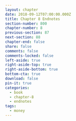 ```yaml
---
layout: chapter
date: 2018-09-12T07:00:00.000Z
title: Chapter 8 Endnotes
section-number: 800
chapter-number: 8
previous-section: 87
next-section: 88
chapter-end: false
share: false
comments: false
comments-locked: false
left-aside: true
right-aside-top: true
right-aside-bottom: true
bottom-cta: true
download: false
pin-it: true
categories:
  - book
  - chapter-8
  - endnotes
tags:
  - money
---
```


